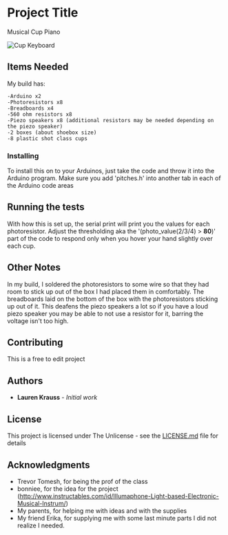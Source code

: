 # Project Title

Musical Cup Piano

![Cup Keyboard](https://i.gyazo.com/a296532e3716f50373c50340b9cd006c.jpg)

## Items Needed

My build has:

	-Arduino x2
	-Photoresistors x8
	-Breadboards x4
	-560 ohm resistors x8
	-Piezo speakers x8 (additional resistors may be needed depending on the piezo speaker)
	-2 boxes (about shoebox size)
	-8 plastic shot class cups

### Installing

To install this on to your Arduinos, just take the code and throw it into the Arduino program. Make sure you add 'pitches.h' into another tab in each of the Arduino code areas

## Running the tests

With how this is set up, the serial print will print you the values for each photoresistor. Adjust the thresholding aka the '(photo_value(2/3/4) > **80**)' part of the code to respond only when you hover your hand slightly over each cup.

## Other Notes

In my build, I soldered the photoresistors to some wire so that they had room to stick up out of the box I had placed them in comfortably. The breadboards laid on the bottom of the box with the photoresistors sticking up out of it. This deafens the piezo speakers a lot so if you have a loud piezo speaker you may be able to not use a resistor for it, barring the voltage isn't too high. 

## Contributing

This is a free to edit project 

## Authors

* **Lauren Krauss** - *Initial work*

## License

This project is licensed under The Unlicense - see the [LICENSE.md](LICENSE.md) file for details

## Acknowledgments

* Trevor Tomesh, for being the prof of the class 
* bonniee, for the idea for the project (http://www.instructables.com/id/Illumaphone-Light-based-Electronic-Musical-Instrum/)
* My parents, for helping me with ideas and with the supplies
* My friend Erika, for supplying me with some last minute parts I did not realize I needed.
